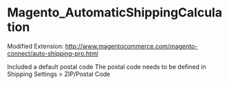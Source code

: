 # Magento_AutomaticShippingCalculation
Modified Extension:
http://www.magentocommerce.com/magento-connect/auto-shipping-pro.html

Included a default postal code
The postal code needs to be defined in Shipping Settings > ZIP/Postal Code
